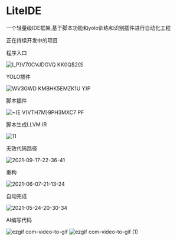 # LiteIDE
一个轻量级IDE框架,基于脚本功能和yolo训练和识别插件进行自动化工程

正在持续开发中的项目

程序入口

![I_P}V70CVJDGVQ KK0Q$2{S](https://user-images.githubusercontent.com/26686705/224465763-6d634aec-d8cf-4b92-ae4f-fe660eeadee5.png)

YOLO插件

![WV3GWD KMBHK5EMZK1U Y)P](https://user-images.githubusercontent.com/26686705/224465769-e3af2c15-85e5-49b1-ab32-1bed42392612.png)


脚本插件

![~(E V)VTH7M}9PH3MXC7 PF](https://user-images.githubusercontent.com/26686705/224465772-a16e47e9-3b30-4ce6-b718-d28c175dd8ea.png)


脚本生成LLVM IR

![11](https://user-images.githubusercontent.com/26686705/224465830-6edfde53-ba73-4166-bc8f-a621aa8bfd2a.png)


无效代码路径

![2021-09-17-22-36-41](https://user-images.githubusercontent.com/26686705/224465867-ba8457f8-ff9c-49e2-8d62-062d452c9012.gif)


重构

![2021-06-07-21-13-24](https://user-images.githubusercontent.com/26686705/224465951-f34326e3-0999-4391-aade-90d712751f15.gif)


自动完成

![2021-05-24-20-30-34](https://user-images.githubusercontent.com/26686705/224465981-5e1dee62-b043-4039-a1e1-a8549018ea56.gif)


AI编写代码

![ezgif com-video-to-gif](https://user-images.githubusercontent.com/26686705/229078353-a65421e5-545f-42af-b252-59fb5b877e63.gif)
![ezgif com-video-to-gif (1)](https://user-images.githubusercontent.com/26686705/229078589-529388eb-560a-4c1e-86cf-29a92623406c.gif)

